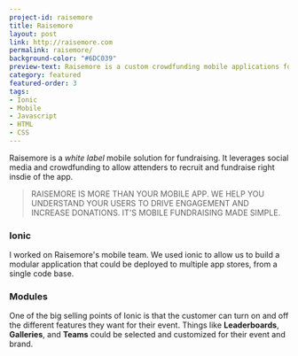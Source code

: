 ```yaml
---
project-id: raisemore
title: Raisemore
layout: post
link: http://raisemore.com
permalink: raisemore/
background-color: "#6DC039"
preview-text: Raisemore is a custom crowdfunding mobile applications for fundraisers, leveraging social media.
category: featured
featured-order: 3
tags:
- Ionic
- Mobile
- Javascript
- HTML
- CSS
---
```


Raisemore is a *white label* mobile solution for fundraising. It leverages social media and crowdfunding to allow attenders to recruit and fundraise right insdie of the app.

> RAISEMORE IS MORE THAN YOUR MOBILE APP. WE HELP YOU UNDERSTAND YOUR USERS TO DRIVE ENGAGEMENT AND INCREASE DONATIONS. IT'S MOBILE FUNDRAISING MADE SIMPLE.

### Ionic

I worked on Raisemore's mobile team. We used ionic to allow us to build a modular application that could be deployed to multiple app stores, from a single code base.

### Modules

One of the big selling points of Ionic is that the customer can turn on and off the different features they want for their event. Things like **Leaderboards**, **Galleries**, and **Teams** could be selected and customized for their event and brand.
